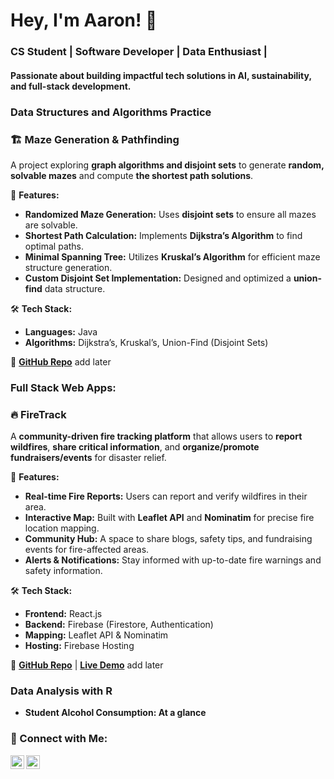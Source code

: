 <h1>Hey, I'm Aaron! 👋</h1>
<h3>CS Student | Software Developer | Data Enthusiast | </h3>
<h4>Passionate about building impactful tech solutions in AI, sustainability, and full-stack development.</h4>


### <b>Data Structures and Algorithms Practice </b>

### 🏗 Maze Generation & Pathfinding
A project exploring **graph algorithms and disjoint sets** to generate **random, solvable mazes** and compute **the shortest path solutions**.

🚀 **Features:**
- **Randomized Maze Generation:** Uses **disjoint sets** to ensure all mazes are solvable.
- **Shortest Path Calculation:** Implements **Dijkstra’s Algorithm** to find optimal paths.
- **Minimal Spanning Tree:** Utilizes **Kruskal’s Algorithm** for efficient maze structure generation.
- **Custom Disjoint Set Implementation:** Designed and optimized a **union-find** data structure.

🛠 **Tech Stack:**
- **Languages:**  Java 
- **Algorithms:** Dijkstra’s, Kruskal’s, Union-Find (Disjoint Sets)

🔗 **[GitHub Repo](#)**
add later

### <b>Full Stack Web Apps: </b>

### 🔥 FireTrack
A **community-driven fire tracking platform** that allows users to **report wildfires**, **share critical information**, and **organize/promote fundraisers/events** for disaster relief.

🚀 **Features:**
- **Real-time Fire Reports:** Users can report and verify wildfires in their area.
- **Interactive Map:** Built with **Leaflet API** and **Nominatim** for precise fire location mapping.
- **Community Hub:** A space to share blogs, safety tips, and fundraising events for fire-affected areas.
- **Alerts & Notifications:** Stay informed with up-to-date fire warnings and safety information.

🛠 **Tech Stack:**
- **Frontend:** React.js
- **Backend:** Firebase (Firestore, Authentication)
- **Mapping:** Leaflet API & Nominatim
- **Hosting:** Firebase Hosting

🔗 **[GitHub Repo](#)** | **[Live Demo](#)**
add later

### <b> Data Analysis with R <b>
  - Student Alcohol Consumption: At a glance


### 🤳 Connect with Me:

[<img align="left" alt="Aaron Li Linkdein | LinkedIn" width="22px" src="https://cdn.jsdelivr.net/npm/simple-icons@v3/icons/linkedin.svg" />][linkedin]
[<img align="left" alt="Aaron Li Insta | Instagram" width="22px" src="https://cdn.jsdelivr.net/npm/simple-icons@v3/icons/instagram.svg" />][instagram]


[instagram]: https://www.instagram.com/_aaronlii/
[linkedin]: https://www.linkedin.com/in/aaron-li-0b4161248/



